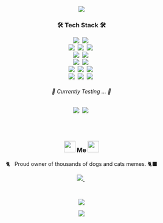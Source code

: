 <P align="center">
  <img src="https://capsule-render.vercel.app/api?type=wave&color=gradient&height=300&section=header&text=soom's%20github%&fontSize=80&animation=twinkling&fontAlignY=40&rotate=5)"/>
</P>

<h3 align="center">🛠 Tech Stack 🛠</h3>

<p align="center">
  <img src="https://img.shields.io/badge/WebRTC-333333?style=flat-square&logo=WebRTC&logoColor=white"/>&nbsp
  <img src="https://img.shields.io/badge/WebAssembly-654FF0?style=flat-square&logo=WebAssembly&logoColor=white"/>&nbsp
  <br/>
  <img src="https://img.shields.io/badge/Vue.js-4FC08D?style=flat-square&logo=Vue%2Ejs&logoColor=white"/>&nbsp
  <img src="https://img.shields.io/badge/React-61DAFB?style=flat-square&logo=React&logoColor=white"/>&nbsp
  <img src="https://img.shields.io/badge/Svelte-FF3E00?style=flat-square&logo=Svelte&logoColor=white"/>&nbsp
<!--   <img src="https://img.shields.io/badge/Angular-DD0031?style=flat-square&logo=Angular&logoColor=white"/>&nbsp -->
<!--   <img src="https://img.shields.io/badge/Next.js-000000?style=flat-square&logo=Next%2Ejs&logoColor=white"/>&nbsp -->
<!--   <img src="https://img.shields.io/badge/Vuex-4FC08D?style=flat-square&logo=Vultr&logoColor=white"/>&nbsp   -->
<!--   <img src="https://img.shields.io/badge/Redux-764ABC?style=flat-square&logo=Redux&logoColor=white"/>&nbsp -->
  <br/>
  <img src="https://img.shields.io/badge/NestJS-E0234E?style=flat-square&logo=NestJS&logoColor=white"/>&nbsp
  <img src="https://img.shields.io/badge/Next.js-000000?style=flat-square&logo=Next%2Ejs&logoColor=white"/>&nbsp
<!--   <img src="https://img.shields.io/badge/Javascript-ffb13b?style=flat-square&logo=javascript&logoColor=white"/>&nbsp  -->
<!--   <img src="https://img.shields.io/badge/jQuery-0769AD?style=flat-square&logo=jQuery&logoColor=white"/>&nbsp   -->
<!--   <img src="https://img.shields.io/badge/Webpack-8DD6F9?style=flat-square&logo=Webpack&logoColor=white"/>&nbsp -->
<!--   <img src="https://img.shields.io/badge/Jest-C21325?style=flat-square&logo=Jest&logoColor=white"/>&nbsp  -->
<!--   <img src="https://img.shields.io/badge/Babel-F9DC3E?style=flat-square&logo=Babel&logoColor=white"/>&nbsp   -->
<!--   <br/> -->
<!--   <img src="https://img.shields.io/badge/Bootstrap-7952B3?style=flat-square&logo=Bootstrap&logoColor=white"/>&nbsp -->
<!--   <img src="https://img.shields.io/badge/MUI-007FFF?style=flat-square&logo=MUI&logoColor=white"/>&nbsp -->
<!--   <img src="https://img.shields.io/badge/Ant%20Design-0170FE?style=flat-square&logo=Ant%20Design&logoColor=white"/>&nbsp -->
<!--   <img src="https://img.shields.io/badge/Vuetify-1867C0?style=flat-square&logo=Vuetify&logoColor=white"/>&nbsp -->
  <br/>
  <img src="https://img.shields.io/badge/Tailwind%20CSS-38B2AC?style=flat-square&logo=Tailwind%20CSS&logoColor=white"/>&nbsp 
<!--   <img src="https://img.shields.io/badge/Sass-CC6699?style=flat-square&logo=Sass&logoColor=white"/>&nbsp  -->
  <img src="https://img.shields.io/badge/Styled%20components-DB7093?style=flat-square&logo=styled-components&logoColor=white"/>&nbsp     
<!--   <img src="https://img.shields.io/badge/CSS3-1572B6?style=flat-square&logo=css3&logoColor=white"/>&nbsp  -->
<!--   <img src="https://img.shields.io/badge/HTML5-E34F26?style=flat-square&logo=HTML5&logoColor=white"/>&nbsp -->
<!--   <br/> -->
<!--   <img src="https://img.shields.io/badge/Node.js-339933?style=flat-square&logo=Node.js&logoColor=white"/>&nbsp -->
<!--   <img src="https://img.shields.io/badge/Flask-000000?style=flat-square&logo=Flask&logoColor=white"/>&nbsp  -->
<!--   <img src="https://img.shields.io/badge/Mysql-E6B91E?style=flat-square&logo=MySql&logoColor=white"/>&nbsp  -->
<!--   <img src="https://img.shields.io/badge/Python-3766AB?style=flat-square&logo=Python&logoColor=white"/>&nbsp  -->
  <br/>
  <img src="https://img.shields.io/badge/Docker-2496ED?style=flat-square&logo=Docker&logoColor=white"/>&nbsp 
  <img src="https://img.shields.io/badge/Firebase-FFCA28?style=flat-square&logo=Firebase&logoColor=white"/>&nbsp  
  <img src="https://img.shields.io/badge/GraphQL-E434AA?style=flat-square&logo=GraphQL&logoColor=white"/>&nbsp
  
<!--   <img src="https://img.shields.io/badge/Swagger-85EA2D?style=flat-square&logo=Swagger&logoColor=white"/>&nbsp  -->
<!--   <img src="https://img.shields.io/badge/Postman-FF6C37?style=flat-square&logo=Postman&logoColor=white"/>&nbsp -->
<!--   <img src="https://img.shields.io/badge/Figma-F24E1E?style=flat-square&logo=Figma&logoColor=white"/>&nbsp -->
<!--   <img src="https://img.shields.io/badge/Zeplin-FFCF33?style=flat-square&logo=Waze&logoColor=white"/>&nbsp -->
<!--   <img src="https://img.shields.io/badge/Adobe%20XD-FF61F6?style=flat-square&logo=Adobe%20XD&logoColor=white"/>&nbsp -->
  
  <br/>
  <img src="https://img.shields.io/badge/TypeScript-3178c6?style=flat-square&logo=TypeScript&logoColor=white"/>&nbsp   
  <img src="https://img.shields.io/badge/Kotlin-7F52FF?style=flat-square&logo=Kotlin&logoColor=white"/>&nbsp   
  <img src="https://img.shields.io/badge/Python-3776AB?style=flat-square&logo=Python&logoColor=white"/>&nbsp 
  
<!--   <img src="https://img.shields.io/badge/Jira-0052CC?style=flat-square&logo=Jira%20Software&logoColor=white"/>&nbsp -->
<!--   <img src="https://img.shields.io/badge/Confluence-172B4D?style=flat-square&logo=Confluence&logoColor=white"/>&nbsp  -->
<!--   <img src="https://img.shields.io/badge/Notion-000000?style=flat-square&logo=Notion&logoColor=white"/>&nbsp  -->
<!--   <br/> -->
<!--   <img src="https://img.shields.io/badge/macOS-000000?style=flat-square&logo=macOS&logoColor=white"/>&nbsp -->
<!--   <img src="https://img.shields.io/badge/Windows%20Terminal-4D4D4D?style=flat-square&logo=Windows%20Terminal&logoColor=white"/>&nbsp --> 
  
</p>


<h6 align="center">🔬 Currently Testing ... 🔬</h3>
<p align="center">
  <img src="https://img.shields.io/badge/Vite-646CFF?style=flat-square&logo=Vite&logoColor=white"/>&nbsp
  <img src="https://img.shields.io/badge/pnpm-F69220?style=flat-square&logo=pnpm&logoColor=white"/>&nbsp
</p>

<br><br>
<h3 align="center"> <img src="https://raw.githubusercontent.com/MartinHeinz/MartinHeinz/master/wave.gif" width="30px"> Me <img src="https://raw.githubusercontent.com/MartinHeinz/MartinHeinz/master/wave.gif" width="30px"> </h3>
<p align="center">🐈‍&nbsp;&nbsp; Proud owner of thousands of dogs and cats memes. 🐈‍⬛</p>
<p align="center">
<!--   <a href="https://www.soomlog.tech/">
    <img src="https://img.shields.io/badge/Tech%20Blog-000000?style=flat-square&logo=Vercel&logoColor=white&link=https://www.soomlog.tech/"/>
  </a>&nbsp -->
  <a href="https://www.linkedin.com/in/soomyungkang/">
    <img src="https://img.shields.io/badge/LinkedIn-0077B5?style=flat-square&logo=LinkedIn&logoColor=white&link=https://www.linkedin.com/in/soomyungkang/"/>
  </a>&nbsp
<!--   <a href="mailto:vannskang@gmail.com">
    <img src="https://img.shields.io/badge/Gmail-d14836?style=flat-square&logo=Gmail&logoColor=white&link=vannskang@gmail.com"/>
  </a>&nbsp -->
<!--   <a href="https://www.notion.so/soomyungkang/Soomyung-Kang-cfcfd738e60841aebb5ff41c815de405">
    <img src="https://img.shields.io/badge/Notion-000000?style=flat-square&logo=Notion&logoColor=white&link=https://www.notion.so/soomyungkang/Soomyung-Kang-cfcfd738e60841aebb5ff41c815de405"/>
  </a>&nbsp -->
<!--   <a href="https://soomyung.medium.com/">
    <img src="https://img.shields.io/badge/Medium-12100E?style=flat-square&logo=Medium&logoColor=white&link=https://soomyung.medium.com/"/>
  </a>&nbsp   -->
<!--   <a href="https://leetcode.com/soomyung/">
    <img src="https://img.shields.io/badge/LeetCode-FFA116?style=flat-square&logo=LeetCode&logoColor=white&link=https://leetcode.com/soomyung/"/>
  </a>&nbsp -->
</p>
<br/>

<p align="center">
  <a href="https://hits.seeyoufarm.com"><img src="https://hits.seeyoufarm.com/api/count/incr/badge.svg?url=https%3A%2F%2Fgithub.com%2FVannsKang%2Fhit-counter&count_bg=%23549BCB&title_bg=%23BCBCBC&icon=github.svg&icon_color=%23E7E7E7&title=hits&edge_flat=true"/></a>
</p>

<P align="center">
  <img src="https://capsule-render.vercel.app/api?type=wave&color=gradient&height=200&section=footer&text=yeeeesss%20rules~!!&fontSize=50&animation=twinkling&fontAlign=70&fontAlignY=80&rotate=-5"/>
</P>
